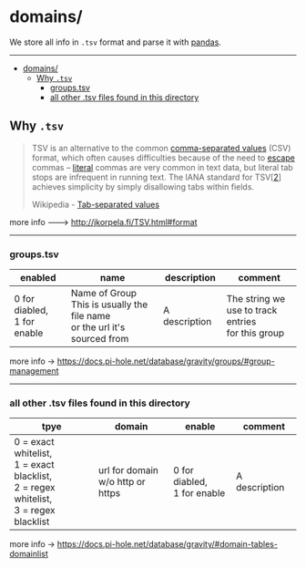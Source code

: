 # domains/

We store all info in `.tsv` format and parse it with [pandas](https://github.com/pandas-dev/pandas).
___

- [domains/](#domains)
  * [Why `.tsv`](#why-tsv)
    + [groups.tsv](#groupstsv)
    + [all other .tsv files found in this directory](#all-other-tsv-files-found-in-this-directory)

## Why `.tsv`

[2]: https://www.iana.org/assignments/media-types/text/tab-separated-values

> TSV is an alternative to the common [comma-separated values](https://en.wikipedia.org/wiki/Comma-separated_values) (CSV) format, which
> often causes difficulties because of the need to [escape](https://en.wikipedia.org/wiki/Escape_character) commas – [literal](https://en.wikipedia.org/wiki/Character_literal)
> commas are very common in text data, but literal tab stops are infrequent in running text.
> The IANA standard for TSV[[2]] achieves simplicity by simply disallowing tabs within fields.
>
> Wikipedia - [Tab-separated values](https://en.wikipedia.org/wiki/Tab-separated_values)

more info ---> <http://jkorpela.fi/TSV.html#format>
___

### groups.tsv

enabled | name | description | comment
------------ | -------------| ------------ | -------------  
0 for diabled,<br>1 for enable | Name of Group<br>This is usually the file name<br>or the url it's sourced from | A description | The string we<br>use to track entries<br>for this group

[//]: # (@Pi-hole documentation pages for Gravity SQLite Database)
more info -> <https://docs.pi-hole.net/database/gravity/groups/#group-management>

___

### all other .tsv files found in this directory

tpye | domain | enable | comment
------------ | -------------| ------------ | -------------  
0 = exact whitelist,<br>1 = exact blacklist,<br>2 = regex whitelist,<br>3 = regex blacklist | url for domain<br>w/o http or https | 0 for diabled,<br>1 for enable | A description

[//]: # (@Pi-hole documentation pages for Gravity SQLite Database)
more info -> <https://docs.pi-hole.net/database/gravity/#domain-tables-domainlist>
